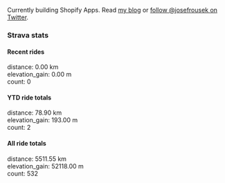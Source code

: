 Currently building Shopify Apps. Read [my blog](https://blog.rousek.name/) or [follow @josefrousek on Twitter](https://twitter.com/josefrousek).

### Strava stats

<!-- strava_stats starts -->
#### Recent rides

distance: 0.00 km  
elevation_gain: 0.00 m  
count: 0


#### YTD ride totals

distance: 78.90 km  
elevation_gain: 193.00 m  
count: 2


#### All ride totals

distance: 5511.55 km  
elevation_gain: 52118.00 m  
count: 532


<!-- strava_stats ends -->